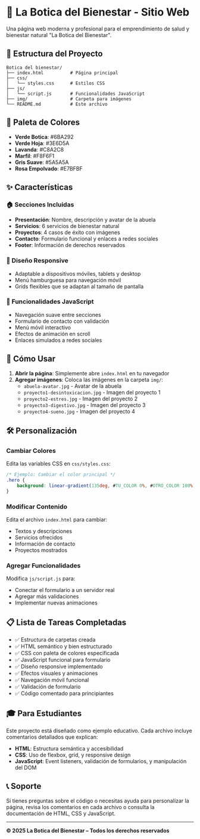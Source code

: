 # 🌿 La Botica del Bienestar - Sitio Web

Una página web moderna y profesional para el emprendimiento de salud y bienestar natural "La Botica del Bienestar".

## 📁 Estructura del Proyecto

```
Botica del bienestar/
├── index.html          # Página principal
├── css/
│   └── styles.css      # Estilos CSS
├── js/
│   └── script.js       # Funcionalidades JavaScript
├── img/                # Carpeta para imágenes
└── README.md           # Este archivo
```

## 🎨 Paleta de Colores

- **Verde Botica**: #6BA292
- **Verde Hoja**: #3E6D5A
- **Lavanda**: #C8A2C8
- **Marfil**: #F8F6F1
- **Gris Suave**: #5A5A5A
- **Rosa Empolvado**: #E7BFBF

## ✨ Características

### 🏠 Secciones Incluidas
- **Presentación**: Nombre, descripción y avatar de la abuela
- **Servicios**: 6 servicios de bienestar natural
- **Proyectos**: 4 casos de éxito con imágenes
- **Contacto**: Formulario funcional y enlaces a redes sociales
- **Footer**: Información de derechos reservados

### 📱 Diseño Responsive
- Adaptable a dispositivos móviles, tablets y desktop
- Menú hamburguesa para navegación móvil
- Grids flexibles que se adaptan al tamaño de pantalla

### 🎯 Funcionalidades JavaScript
- Navegación suave entre secciones
- Formulario de contacto con validación
- Menú móvil interactivo
- Efectos de animación en scroll
- Enlaces simulados a redes sociales

## 🚀 Cómo Usar

1. **Abrir la página**: Simplemente abre `index.html` en tu navegador
2. **Agregar imágenes**: Coloca las imágenes en la carpeta `img/`:
   - `abuela-avatar.jpg` - Avatar de la abuela
   - `proyecto1-desintoxicacion.jpg` - Imagen del proyecto 1
   - `proyecto2-estres.jpg` - Imagen del proyecto 2
   - `proyecto3-digestivo.jpg` - Imagen del proyecto 3
   - `proyecto4-sueno.jpg` - Imagen del proyecto 4

## 🛠️ Personalización

### Cambiar Colores
Edita las variables CSS en `css/styles.css`:
```css
/* Ejemplo: Cambiar el color principal */
.hero {
    background: linear-gradient(135deg, #TU_COLOR 0%, #OTRO_COLOR 100%);
}
```

### Modificar Contenido
Edita el archivo `index.html` para cambiar:
- Textos y descripciones
- Servicios ofrecidos
- Información de contacto
- Proyectos mostrados

### Agregar Funcionalidades
Modifica `js/script.js` para:
- Conectar el formulario a un servidor real
- Agregar más validaciones
- Implementar nuevas animaciones

## 📋 Lista de Tareas Completadas

- ✅ Estructura de carpetas creada
- ✅ HTML semántico y bien estructurado
- ✅ CSS con paleta de colores especificada
- ✅ JavaScript funcional para formulario
- ✅ Diseño responsive implementado
- ✅ Efectos visuales y animaciones
- ✅ Navegación móvil funcional
- ✅ Validación de formulario
- ✅ Código comentado para principiantes

## 🎓 Para Estudiantes

Este proyecto está diseñado como ejemplo educativo. Cada archivo incluye comentarios detallados que explican:

- **HTML**: Estructura semántica y accesibilidad
- **CSS**: Uso de flexbox, grid, y responsive design
- **JavaScript**: Event listeners, validación de formularios, y manipulación del DOM

## 📞 Soporte

Si tienes preguntas sobre el código o necesitas ayuda para personalizar la página, revisa los comentarios en cada archivo o consulta la documentación de HTML, CSS y JavaScript.

---

**© 2025 La Botica del Bienestar – Todos los derechos reservados**
